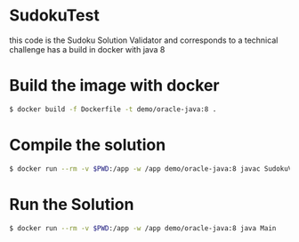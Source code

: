 # SudokuTest
this code is the Sudoku Solution Validator and corresponds to a technical challenge has a build in docker with java 8


# Build the image with docker

```bash
$ docker build -f Dockerfile -t demo/oracle-java:8 .
```

# Compile the solution 

```bash
$ docker run --rm -v $PWD:/app -w /app demo/oracle-java:8 javac SudokuValidator.java
```

# Run the Solution 

```bash
$ docker run --rm -v $PWD:/app -w /app demo/oracle-java:8 java Main
```
